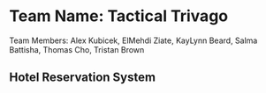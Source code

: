 # Team Name: Tactical Trivago

Team Members:
Alex Kubicek, ElMehdi Ziate, KayLynn Beard, Salma Battisha, Thomas Cho, Tristan Brown

## Hotel Reservation System
